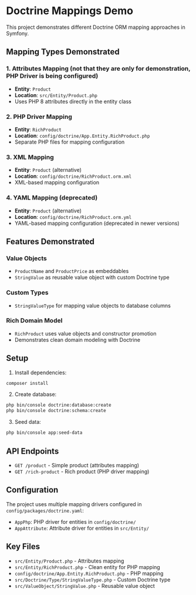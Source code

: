 # Doctrine Mappings Demo

This project demonstrates different Doctrine ORM mapping approaches in Symfony.

## Mapping Types Demonstrated

### 1. Attributes Mapping (not that they are only for demonstration, PHP Driver is being configured)
- **Entity**: `Product`
- **Location**: `src/Entity/Product.php`
- Uses PHP 8 attributes directly in the entity class

### 2. PHP Driver Mapping
- **Entity**: `RichProduct`
- **Location**: `config/doctrine/App.Entity.RichProduct.php`
- Separate PHP files for mapping configuration

### 3. XML Mapping
- **Entity**: `Product` (alternative)
- **Location**: `config/doctrine/RichProduct.orm.xml`
- XML-based mapping configuration

### 4. YAML Mapping (deprecated)
- **Entity**: `Product` (alternative)
- **Location**: `config/doctrine/RichProduct.orm.yml`
- YAML-based mapping configuration (deprecated in newer versions)

## Features Demonstrated

### Value Objects
- `ProductName` and `ProductPrice` as embeddables
- `StringValue` as reusable value object with custom Doctrine type

### Custom Types
- `StringValueType` for mapping value objects to database columns

### Rich Domain Model
- `RichProduct` uses value objects and constructor promotion
- Demonstrates clean domain modeling with Doctrine

## Setup

1. Install dependencies:
```bash
composer install
```

2. Create database:
```bash
php bin/console doctrine:database:create
php bin/console doctrine:schema:create
```

3. Seed data:
```bash
php bin/console app:seed-data
```

## API Endpoints

- `GET /product` - Simple product (attributes mapping)
- `GET /rich-product` - Rich product (PHP driver mapping)

## Configuration

The project uses multiple mapping drivers configured in `config/packages/doctrine.yaml`:
- `AppPhp`: PHP driver for entities in `config/doctrine/`
- `AppAttribute`: Attribute driver for entities in `src/Entity/`

## Key Files

- `src/Entity/Product.php` - Attributes mapping
- `src/Entity/RichProduct.php` - Clean entity for PHP mapping
- `config/doctrine/App.Entity.RichProduct.php` - PHP mapping
- `src/Doctrine/Type/StringValueType.php` - Custom Doctrine type
- `src/ValueObject/StringValue.php` - Reusable value object
